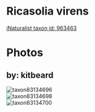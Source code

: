 
Ricasolia virens
================
  
[iNaturalist taxon id: 963463](https://www.inaturalist.org/taxa/963463)
# Photos

## by: kitbeard
  
![taxon83134696](https://inaturalist-open-data.s3.amazonaws.com/photos/89226770/medium.jpeg)  
![taxon83134698](https://inaturalist-open-data.s3.amazonaws.com/photos/89226767/medium.jpeg)  
![taxon83134700](https://inaturalist-open-data.s3.amazonaws.com/photos/89226769/medium.jpeg)